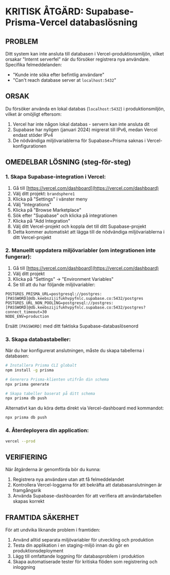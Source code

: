 # KRITISK ÅTGÄRD: Supabase-Prisma-Vercel databaslösning

## PROBLEM

Ditt system kan inte ansluta till databasen i Vercel-produktionsmiljön, vilket orsakar "Internt serverfel" när du försöker registrera nya användare. Specifika felmeddelanden:

- "Kunde inte söka efter befintlig användare" 
- "Can't reach database server at `localhost:5432`"

## ORSAK

Du försöker använda en lokal databas (`localhost:5432`) i produktionsmiljön, vilket är omöjligt eftersom:

1. Vercel har inte någon lokal databas - servern kan inte ansluta dit
2. Supabase har nyligen (januari 2024) migrerat till IPv6, medan Vercel endast stöder IPv4
3. De nödvändiga miljövariablerna för Supabase+Prisma saknas i Vercel-konfigurationen

## OMEDELBAR LÖSNING (steg-för-steg)

### 1. Skapa Supabase-integration i Vercel:

1. Gå till [https://vercel.com/dashboard](https://vercel.com/dashboard)
2. Välj ditt projekt: `brandsphere1`
3. Klicka på "Settings" i vänster meny
4. Välj "Integrations" 
5. Klicka på "Browse Marketplace"
6. Sök efter "Supabase" och klicka på integrationen
7. Klicka på "Add Integration"
8. Välj ditt Vercel-projekt och koppla det till ditt Supabase-projekt
9. Detta kommer automatiskt att lägga till de nödvändiga miljövariablerna i ditt Vercel-projekt

### 2. Manuellt uppdatera miljövariabler (om integrationen inte fungerar):

1. Gå till [https://vercel.com/dashboard](https://vercel.com/dashboard) 
2. Välj ditt projekt
3. Klicka på "Settings" -> "Environment Variables"
4. Se till att du har följande miljövariabler:

```
POSTGRES_PRISMA_URL=postgresql://postgres:[PASSWORD]@db.keebszijifukhvpyfnlc.supabase.co:5432/postgres
POSTGRES_URL_NON_POOLING=postgresql://postgres:[PASSWORD]@db.keebszijifukhvpyfnlc.supabase.co:5432/postgres?connect_timeout=30
NODE_ENV=production
```

Ersätt `[PASSWORD]` med ditt faktiska Supabase-databaslösenord

### 3. Skapa databastabeller:

När du har konfigurerat anslutningen, måste du skapa tabellerna i databasen:

```bash
# Installera Prisma CLI globalt
npm install -g prisma

# Generera Prisma-klienten utifrån din schema
npx prisma generate

# Skapa tabeller baserat på ditt schema
npx prisma db push
```

Alternativt kan du köra detta direkt via Vercel-dashboard med kommandot:

```
npx prisma db push
```

### 4. Återdeployera din application:

```bash
vercel --prod
```

## VERIFIERING

När åtgärderna är genomförda bör du kunna:

1. Registrera nya användare utan att få felmeddelandet
2. Kontrollera Vercel-loggarna för att bekräfta att databasanslutningen är framgångsrik
3. Använda Supabase-dashboarden för att verifiera att användartabellen skapas korrekt

## FRAMTIDA SÄKERHET

För att undvika liknande problem i framtiden:

1. Använd alltid separata miljövariabler för utveckling och produktion
2. Testa din applikation i en staging-miljö innan du gör en produktionsdeployment
3. Lägg till omfattande loggning för databasproblem i produktion
4. Skapa automatiserade tester för kritiska flöden som registrering och inloggning 